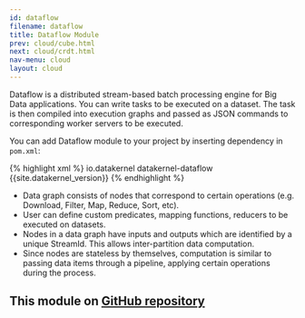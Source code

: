 ```yaml
---
id: dataflow
filename: dataflow
title: Dataflow Module
prev: cloud/cube.html
next: cloud/crdt.html
nav-menu: cloud
layout: cloud
---
```

Dataflow is a distributed stream-based batch processing engine for Big Data applications.
You can write tasks to be executed on a dataset. The task is then compiled into execution graphs and passed as 
JSON commands to corresponding worker servers to be executed.

You can add Dataflow module to your project by inserting dependency in `pom.xml`: 

{% highlight xml %}
<dependency>
    <groupId>io.datakernel</groupId>
    <artifactId>datakernel-dataflow</artifactId>
    <version>{{site.datakernel_version}}</version>
</dependency>
{% endhighlight %}

* Data graph consists of nodes that correspond to certain operations (e.g. Download, Filter, Map, Reduce, Sort, etc).
* User can define custom predicates, mapping functions, reducers to be executed on datasets.
* Nodes in a data graph have inputs and outputs which are identified by a unique StreamId. This allows inter-partition 
data computation.
* Since nodes are stateless by themselves, computation is similar to passing data items through a pipeline, applying certain 
operations during the process.

## This module on [GitHub repository](https://github.com/softindex/datakernel/tree/master/cloud-dataflow)